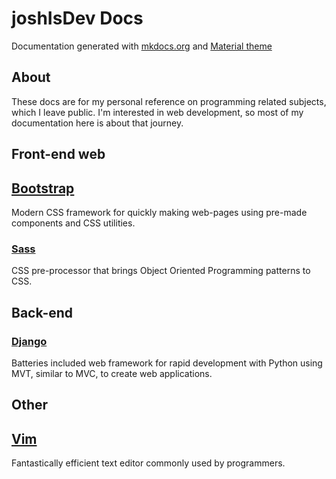 # joshIsDev Docs

Documentation generated with [mkdocs.org](https://www.mkdocs.org) and [Material theme](https://squidfunk.github.io/mkdocs-material/)
## About
These docs are for my personal reference on programming related subjects, which I leave public.
I'm interested in web development, so most of my documentation here is about that journey.

## Front-end web
## [Bootstrap](Bootstrap/index.md)
Modern CSS framework for quickly making web-pages using pre-made components and CSS utilities.
### [Sass](Sass/index.md)
CSS pre-processor that brings Object Oriented Programming patterns to CSS.
## Back-end

### [Django](Django/index.md)
Batteries included web framework for rapid development with Python using MVT, similar to MVC, to create web applications.
## Other
## [Vim](Vim/index.md)
Fantastically efficient text editor commonly used by programmers.